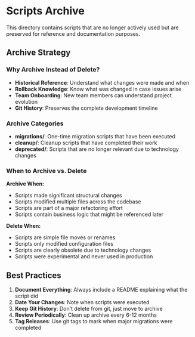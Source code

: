 # Scripts Archive

This directory contains scripts that are no longer actively used but are preserved for reference and documentation purposes.

## Archive Strategy

### Why Archive Instead of Delete?
- **Historical Reference**: Understand what changes were made and when
- **Rollback Knowledge**: Know what was changed in case issues arise
- **Team Onboarding**: New team members can understand project evolution
- **Git History**: Preserves the complete development timeline

### Archive Categories

- **migrations/**: One-time migration scripts that have been executed
- **cleanup/**: Cleanup scripts that have completed their work
- **deprecated/**: Scripts that are no longer relevant due to technology changes

### When to Archive vs. Delete

**Archive When:**
- Scripts made significant structural changes
- Scripts modified multiple files across the codebase
- Scripts are part of a major refactoring effort
- Scripts contain business logic that might be referenced later

**Delete When:**
- Scripts are simple file moves or renames
- Scripts only modified configuration files
- Scripts are clearly obsolete due to technology changes
- Scripts were experimental and never used in production

## Best Practices

1. **Document Everything**: Always include a README explaining what the script did
2. **Date Your Changes**: Note when scripts were executed
3. **Keep Git History**: Don't delete from git, just move to archive
4. **Review Periodically**: Clean up archive every 6-12 months
5. **Tag Releases**: Use git tags to mark when major migrations were completed 